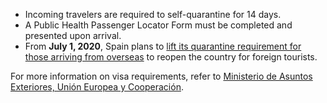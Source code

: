 - Incoming travelers are required to self-quarantine for 14 days.
- A Public Health Passenger Locator Form must be completed and presented upon arrival.
- From **July 1, 2020**, Spain plans to [lift its quarantine requirement for those arriving from overseas](https://www.garda.com/crisis24/news-alerts/348531/spain-authorities-ease-covid-19-restrictions-in-madrid-and-barcelona-from-june-8-update-29) to reopen the country for foreign tourists.

For more information on visa requirements, refer to [Ministerio de Asuntos Exteriores, Unión Europea y Cooperación](http://www.exteriores.gob.es/Portal/en/Paginas/inicio.aspx).
